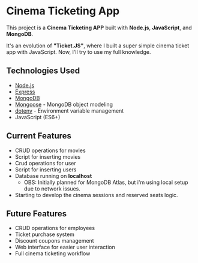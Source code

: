 # Cinema Ticketing App

This project is a **Cinema Ticketing APP** built with **Node.js**, **JavaScript**, and **MongoDB**. 

It's an evolution of **"Ticket.JS"**, where I built a super simple cinema ticket app with JavaScript. Now, I'll try to use my full knowledge.

## Technologies Used

- [Node.js](https://nodejs.org/)
- [Express](https://expressjs.com/)
- [MongoDB](https://www.mongodb.com/)
- [Mongoose](https://mongoosejs.com/) - MongoDB object modeling
- [dotenv](https://www.npmjs.com/package/dotenv) - Environment variable management
- JavaScript (ES6+)

## Current Features

- CRUD operations for movies
- Script for inserting movies
- Crud operations for user
- Script for inserting users
- Database running on **localhost** 
  - OBS: Initially planned for MongoDB Atlas, but i'm using local setup due to network issues.
- Starting to develop the cinema sessions and reserved seats logic.

## Future Features

- CRUD operations for employees
- Ticket purchase system
- Discount coupons management
- Web interface for easier user interaction
- Full cinema ticketing workflow
